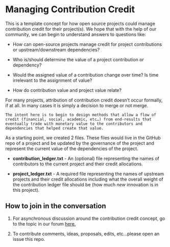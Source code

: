 # Managing Contribution Credit

This is a template concept for how open source projects could manage contribution credit for their project(s). We hope that with the help of our community, we can begin to understand answers to questions like:

* How can open-source projects manage credit for project contributions or upstream/downstream dependencies?

* Who is/should determine the value of a project contribution or dependency?

* Would the assigned value of a contribution change over time? Is time irrelevant to the assignment of value?

* How do contribution value and project value relate?

For many projects, attribution of contribution credit doesn’t occur formally, if at all. In many cases it is simply a decision to merge or not merge.

```The intent here is to begin to design methods that allow a flow of credit (financial, social, academic, etc…) from end-results that eventually trade with monetary value to the contributors and dependencies that helped create that value.```

As a starting point, we created 2 files.  These files would live in the GitHub repo of a project and be updated by the governance of the project and represent the current value of the dependencies of the project.

* **contribution_ledger.txt** - An (optional) file representing the names of contributors to the current project and their credit allocations.

* **project_ledger.txt** - A required file representing the names of upstream projects and their credit allocations including what the overall weight of the contribution ledger file should be (how much *new* innovation is in this project).

## How to join in the conversation
1. For asynchronous discussion around the contribution credit concept, go to the topic in our forum [here.](https://community.faiross.org/t/managing-open-source-contribution-credit/129)

2. To contribute comments, ideas, proposals, edits, etc…please open an issue this repo.

